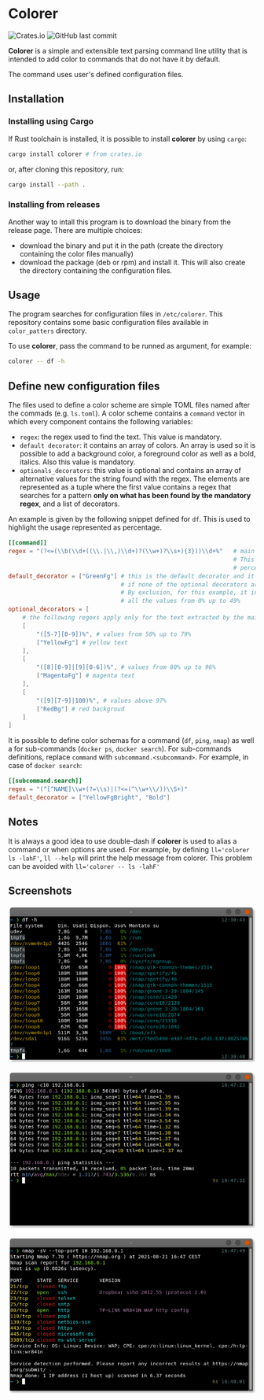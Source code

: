 # Colorer

![Crates.io](https://img.shields.io/crates/v/colorer)
![GitHub last commit](https://img.shields.io/github/last-commit/droppo/colorer)

**Colorer** is a simple and extensible text parsing command line utility that is intended to add color to commands that do not have it by default.

The command uses user's defined configuration files.

## Installation

### Installing using Cargo

If Rust toolchain is installed, it is possible to install **colorer** by using `cargo`:

``` bash
cargo install colorer # from crates.io
```

or, after cloning this repository, run:
```bash
cargo install --path .
```

### Installing from releases

Another way to intall this program is to download the binary from the release page. There are multiple choices:  
- download the binary and put it in the path (create the directory containing the color files manually)  
- download the package (deb or rpm) and install it. This will also create the directory containing the configuration files.

## Usage

The program searches for configuration files in `/etc/colorer`. This repository contains some basic configuration files available in `color_patters` directory.

To use **colorer**, pass the command to be runned as argument, for example:
```bash
colorer -- df -h
```

## Define new configuration files

The files used to define a color scheme are simple TOML files named after the commads (e.g. `ls.toml`). A color scheme contains a `command` vector in which every component contains the following variables:  
- `regex`: the regex used to find the text. This value is mandatory.  
- `default decorator`: it contains an array of colors. An array is used so it is possible to add a background color, a foreground color as well as a bold, italics. Also this value is mandatory.  
- `optionals_decorators`: this value is optional and contains an array of alternative values for the string found with the regex. The elements are represented as a tuple where the first value contains a regex that searches for a pattern **only on what has been found by the mandatory regex**, and a list of decorators.  


An example is given by the following snippet defined for `df`. This is used to highlight the usage represented as percentage.
``` toml
[[command]]
regex = "(?<=(\\b(\\d+((\\.|\\,)\\d+)?(\\w+)?\\s+){3}))\\d+%"   # main regex.
                                                                # This searches for all
                                                                # percentages
default_decorator = ["GreenFg"] # this is the default decorator and it is used 
                                # if none of the optional decorators are used.
                                # By exclusion, for this example, it includes 
                                # all the values from 0% up to 49%
optional_decorators = [
    # the following regexs apply only for the text extracted by the main regex
    [
        "([5-7][0-9])%", # values from 50% up to 79%
        ["YellowFg"] # yellow text
    ], 
    [
        "([8][0-9]|[9][0-6])%", # values from 80% up to 96%
        ["MagentaFg"] # magenta text
    ], 
    [
        "([9][7-9]|100)%", # values above 97%
        ["RedBg"] # red backgroud
    ]
]
```


It is possible to define color schemas for a command (`df`, `ping`, `nmap`) as well a for sub-commands (`docker ps`, `docker search`). For sub-commands definitions, replace `command` with `subcommand.<subcommand>`. For example, in case of `docker search`:

``` toml
[[subcommand.search]]
regex = "(^[^NAME]\\w+(?=\\s)|(?<=(^\\w+\\/))\\S+)"
default_decorator = ["YellowFgBright", "Bold"]
```


## Notes

It is always a good idea to use double-dash if **colorer** is used to alias a command or when options are used.
For example, by defining `ll='colorer ls -lahF'`, `ll --help` will print the help message from colorer. This problem can be avoided with `ll='colorer -- ls -lahF'`

## Screenshots

![df screenshot](screenshots/df.png)

![ping screenshot](screenshots/ping.png)

![nmap screenshot](screenshots/nmap.png)
